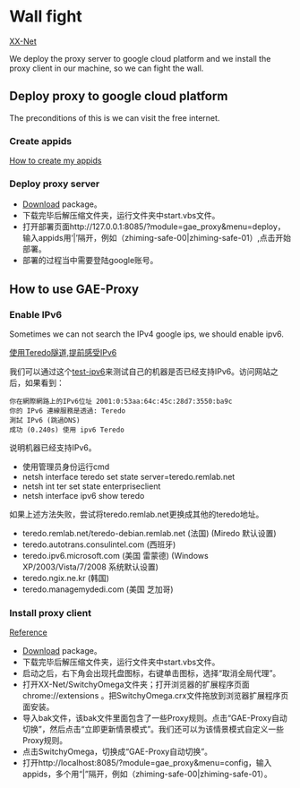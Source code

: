 # Wall fight

[XX-Net](https://github.com/XX-net/XX-Net)

We deploy the proxy server to google cloud platform and we install the proxy client in our machine, so we can fight the wall.

## Deploy proxy to google cloud platform

The preconditions of this is we can visit the free internet.

### Create appids

[How to create my appids](https://github.com/XX-net/XX-Net/wiki/how-to-create-my-appids)

### Deploy proxy server

- [Download](https://github.com/XX-net/XX-Net/blob/master/code/default/download.md) package。
- 下载完毕后解压缩文件夹，运行文件夹中start.vbs文件。
- 打开部署页面http://127.0.0.1:8085/?module=gae_proxy&menu=deploy，输入appids用‘|’隔开，例如（zhiming-safe-00|zhiming-safe-01）,点击开始部署。
- 部署的过程当中需要登陆google账号。

## How to use GAE-Proxy

### Enable IPv6

Sometimes we can not search the IPv4 google ips, we should enable ipv6.

[使用Teredo隧道,提前感受IPv6](https://www.longsays.com/844.html)

我们可以通过这个[test-ipv6](http://test-ipv6.com/)来测试自己的机器是否已经支持IPv6。访问网站之后，如果看到：

```
你在網際網路上的IPv6位址 2001:0:53aa:64c:45c:28d7:3550:ba9c
你的 IPv6 連線服務是透過: Teredo
測試 IPv6 (跳過DNS)	 	
成功 (0.240s) 使用 ipv6 Teredo
```

说明机器已经支持IPv6。

- 使用管理员身份运行cmd
- netsh interface teredo set state server=teredo.remlab.net
- netsh int ter set state enterpriseclient
- netsh interface ipv6 show teredo

如果上述方法失败，尝试将teredo.remlab.net更换成其他的teredo地址。

- teredo.remlab.net/teredo-debian.remlab.net (法国) (Miredo 默认设置)
- teredo.autotrans.consulintel.com (西班牙)
- teredo.ipv6.microsoft.com (美国 雷蒙德) (Windows XP/2003/Vista/7/2008 系统默认设置)
- teredo.ngix.ne.kr (韩国)
- teredo.managemydedi.com (美国 芝加哥)

### Install proxy client

[Reference](https://github.com/XX-net/XX-Net/wiki/%E4%BD%BF%E7%94%A8Chrome%E6%B5%8F%E8%A7%88%E5%99%A8)

- [Download](https://github.com/XX-net/XX-Net/blob/master/code/default/download.md) package。
- 下载完毕后解压缩文件夹，运行文件夹中start.vbs文件。
- 启动之后，右下角会出现托盘图标，右键单击图标，选择“取消全局代理”。
- 打开XX-Net/SwitchyOmega文件夹；打开浏览器的扩展程序页面 chrome://extensions 。把SwitchyOmega.crx文件拖放到浏览器扩展程序页面安装。
- 导入bak文件，该bak文件里面包含了一些Proxy规则。点击“GAE-Proxy自动切换”，然后点击“立即更新情景模式”。我们还可以为该情景模式自定义一些Proxy规则。
- 点击SwitchyOmega，切换成“GAE-Proxy自动切换”。
- 打开http://localhost:8085/?module=gae_proxy&menu=config，输入appids，多个用“|”隔开，例如（zhiming-safe-00|zhiming-safe-01）。
